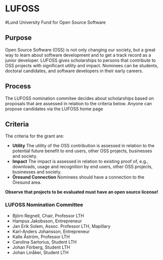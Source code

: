 
LUFOSS
======

#Lund University Fund for Open Source Software

## Purpose

Open Source Software (OSS) is not only changing our society, but a great way to learn about software development and to get a track record as a junior developer. LUFOSS gives scholarships to persons that contribute to OSS projects with significant utility and impact. Nominees can be students, doctoral candidates, and software developers in their early careers.

## Process

The LUFOSS nomination commitee decides about scholarships based on proposals that are assessed in relation to the criteria below. Anyone can propose candidates via the LUFOSS home page

## Criteria 

The criteria for the grant are:

* **Utility** The utility of the OSS contribution is assessed in relation to the potential future benefit to end users, other OSS projects, businesses and society.
* **Impact** The impact is assessed in relation to existing proof of, e.g., downloads, usage and recognition by end users, other OSS projects, businesses and society.  
* **Öresund Connection** Nominees should have a connection to the Öresund area.

**Observe that projects to be evaluated must have an open source license!**

### LUFOSS Nomination Committee

* Björn Regnell, Chair, Professor LTH
* Hampus Jakobsson, Entrepreneur
* Jan Erik Solem, Assoc. Professor LTH, Mapillary
* Karl-Anders Johansson, Entrepreneur
* Kalle Åström, Professor LTH
* Carolina Sartorius, Student LTH
* Johan Förberg, Student LTH
* Johan Linåker, Student LTH